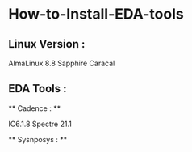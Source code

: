 # How-to-Install-EDA-tools

## Linux Version :

AlmaLinux 8.8  Sapphire Caracal 

## EDA Tools : 
** Cadence : **

IC6.1.8
Spectre 21.1 

** Sysnposys : ** 

